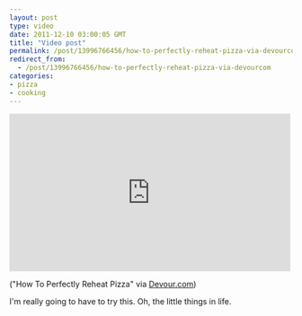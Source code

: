 ```yaml
---
layout: post
type: video
date: 2011-12-10 03:00:05 GMT
title: "Video post"
permalink: /post/13996766456/how-to-perfectly-reheat-pizza-via-devourcom
redirect_from: 
  - /post/13996766456/how-to-perfectly-reheat-pizza-via-devourcom
categories:
- pizza
- cooking
---
```

<iframe width="500" height="281"  id="youtube_iframe" src="https://www.youtube.com/embed/XWIJNaA-JNA?feature=oembed&amp;enablejsapi=1&amp;wmode=opaque" frameborder="0" allow="accelerometer; autoplay; clipboard-write; encrypted-media; gyroscope; picture-in-picture" allowfullscreen title="Magic Pizza Reheat Method! - How to Get Crispy Crust on Leftover Pizza!"></iframe>

<p>("How To Perfectly Reheat Pizza" via <a href="http://devour.com/video/how-to-perfectly-reheat-pizza">Devour.com</a>)</p>
<p>I'm really going to have to try this. Oh, the little things in life.</p>